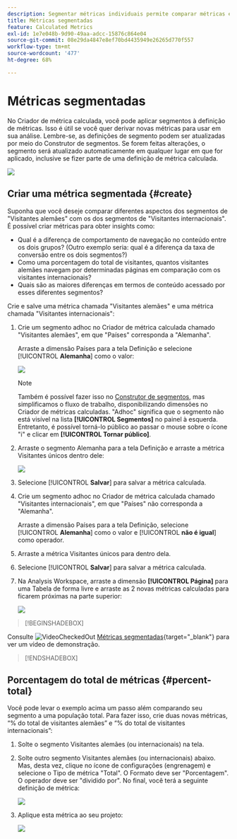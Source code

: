 ```yaml
---
description: Segmentar métricas individuais permite comparar métricas em um mesmo relatório.
title: Métricas segmentadas
feature: Calculated Metrics
exl-id: 1e7e048b-9d90-49aa-adcc-15876c864e04
source-git-commit: 08e29da4847e8ef70bd4435949e26265d770f557
workflow-type: tm+mt
source-wordcount: '477'
ht-degree: 68%

---
```


# Métricas segmentadas

No Criador de métrica calculada, você pode aplicar segmentos à definição de métricas. Isso é útil se você quer derivar novas métricas para usar em sua análise. Lembre-se, as definições de segmento podem ser atualizadas por meio do Construtor de segmentos. Se forem feitas alterações, o segmento será atualizado automaticamente em qualquer lugar em que for aplicado, inclusive se fizer parte de uma definição de métrica calculada.

![](assets/german-visitors.png)

## Criar uma métrica segmentada {#create}

Suponha que você deseje comparar diferentes aspectos dos segmentos de &quot;Visitantes alemães&quot; com os dos segmentos de &quot;Visitantes internacionais&quot;. É possível criar métricas para obter insights como:

* Qual é a diferença de comportamento de navegação no conteúdo entre os dois grupos? (Outro exemplo seria: qual é a diferença da taxa de conversão entre os dois segmentos?)
* Como uma porcentagem do total de visitantes, quantos visitantes alemães navegam por determinadas páginas em comparação com os visitantes internacionais?
* Quais são as maiores diferenças em termos de conteúdo acessado por esses diferentes segmentos?

Crie e salve uma métrica chamada &quot;Visitantes alemães&quot; e uma métrica chamada &quot;Visitantes internacionais&quot;:

1. Crie um segmento adhoc no Criador de métrica calculada chamado &quot;Visitantes alemães&quot;, em que &quot;Países&quot; corresponda a &quot;Alemanha&quot;.

   Arraste a dimensão Países para a tela Definição e selecione [!UICONTROL **Alemanha**] como o valor:

   ![](assets/segment-from-dimension.png)

   >[!NOTE]
   >
   >Também é possível fazer isso no [Construtor de segmentos](/help/components/segmentation/segmentation-workflow/seg-build.md), mas simplificamos o fluxo de trabalho, disponibilizando dimensões no Criador de métricas calculadas. &quot;Adhoc&quot; significa que o segmento não está visível na lista **[!UICONTROL Segmentos]** no painel à esquerda. Entretanto, é possível torná-lo público ao passar o mouse sobre o ícone &quot;i&quot; e clicar em **[!UICONTROL Tornar público]**.

1. Arraste o segmento Alemanha para a tela Definição e arraste a métrica Visitantes únicos dentro dele:

   ![](assets/german-visitors.png)

1. Selecione [!UICONTROL **Salvar**] para salvar a métrica calculada.

1. Crie um segmento adhoc no Criador de métrica calculada chamado &quot;Visitantes internacionais&quot;, em que &quot;Países&quot; não corresponda a &quot;Alemanha&quot;.

   Arraste a dimensão Países para a tela Definição, selecione [!UICONTROL **Alemanha**] como o valor e [!UICONTROL **não é igual**] como operador.

1. Arraste a métrica Visitantes únicos para dentro dela.

1. Selecione [!UICONTROL **Salvar**] para salvar a métrica calculada.

1. Na Analysis Workspace, arraste a dimensão **[!UICONTROL Página]** para uma Tabela de forma livre e arraste as 2 novas métricas calculadas para ficarem próximas na parte superior:

   ![](assets/workspace-pages.png)


>[!BEGINSHADEBOX]

Consulte ![VideoCheckedOut](/help/assets/icons/VideoCheckedOut.svg) [Métricas segmentadas](https://video.tv.adobe.com/v/25409?quality=12&learn=on){target="_blank"} para ver um vídeo de demonstração.

>[!ENDSHADEBOX]


## Porcentagem do total de métricas {#percent-total}

Você pode levar o exemplo acima um passo além comparando seu segmento a uma população total. Para fazer isso, crie duas novas métricas, “% do total de visitantes alemães” e “% do total de visitantes internacionais”:

1. Solte o segmento Visitantes alemães (ou internacionais) na tela.
1. Solte outro segmento Visitantes alemães (ou internacionais) abaixo. Mas, desta vez, clique no ícone de configurações (engrenagem) e selecione o Tipo de métrica &quot;Total&quot;. O Formato deve ser &quot;Porcentagem&quot;. O operador deve ser &quot;dividido por&quot;. No final, você terá a seguinte definição de métrica:

   ![](assets/cm_metric_total.png)

1. Aplique esta métrica ao seu projeto:

   ![](assets/cm_percent_total.png)

